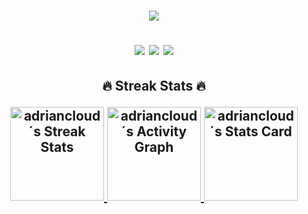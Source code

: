 <h1 align="center">
  <!-- Readme Typing SVG - https://github.com/DenverCoder1/readme-typing-svg -->
  <a href="https://git.io/typing-svg">
    <img src="https://readme-typing-svg.herokuapp.com?size=30&color=61D9FA&center=true&vCenter=true&lines=alert('%C2%A1Hello%2C+world');%C2%A1My+name+is+Adri%C3%A1n!;Welcome+to+my+GitHub+%E2%9C%A8">
  </a>
  <p align="center">
    <a href="https://instagram.com/adrianlynx_"> <img src="https://img.icons8.com/fluency/30/000000/instagram-new.png"/></a>
    <a href="https://twitter.com/adrianlynxar"> <img src="https://img.icons8.com/color/30/000000/twitter--v1.png"/></a>
    <a href="https://linktr.ee/adrianlynx"> <img src="https://img.icons8.com/color/30/000000/linktree.png"/></a>
  </p>
</h1>

<h2 align="center">🔥 Streak Stats 🔥</p>
<p align="center">
  <!-- GitHub Readme Streak Stats - https://github.com/DenverCoder1/github-readme-streak-stats -->
  <a href="https://github.com/DenverCoder1/github-readme-streak-stats">
    <img alt="adriancloud´s Streak Stats" src="https://github-readme-streak-stats.herokuapp.com/?user=adriancloud&background=FFFFFF00&theme=react&hide_border=true" height ="150px"/>
  </a>
  
  <!-- Github Readme Activity Graph - https://github.com/ashutosh00710/github-readme-activity-graph -->
  <a href="https://github.com/ashutosh00710/github-readme-activity-graph">
    <img alt="adriancloud´s Activity Graph" src="https://github-readme-activity-graph.vercel.app/graph?username=adriancloud&bg_color=00000000&color=FFFFFF&line=61D9FA&point=FFFFFF&hide_border=true" height ="150px"/>
  </a>

  
  <!-- GitHub Stats Card - https://github.com/anuraghazra/github-readme-stats -->
  <a href="https://github.com/anuraghazra/github-readme-stats">
    <img alt="adriancloud´s Stats Card" src="https://github-readme-stats.vercel.app/api?username=adriancloud&show_icons=true&bg_color=00000000&hide_border=true&icon_color=61D9FA&title_color=61D9FA&text_color=FFFFFF&count_private=true" height ="150px">
  </a>
  
  <!-- Top Languages Card - https://github.com/anuraghazra/github-readme-stats   
  <a href="https://github.com/anuraghazra/github-readme-stats">
      <img alt="adriancloud´s Lenguages Card" src="https://github-readme-stats.vercel.app/api/top-langs/?username=adriancloud&layout=compact&bg_color=00000000&hide_border=true&title_color=61D9FA&text_color=FFFFFF&langs_count=8" height ="150px">
  </a>
-->
</p>





